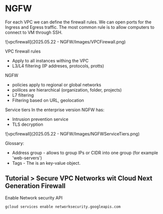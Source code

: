 # NGFW

For each VPC we can define the firewall rules. We can open ports for the Ingress and Egress traffic. The most common rule is to allow computers to connect to VM through SSH.

![vpcfirewall](2025.05.22 - NGFW/Images/VPCFirewall.png)

VPC firewall rules
- Apply to all instances withing the VPC
- L3/L4 filtering (IP addreses, protocols, protts)

NGFW
- policies apply to regional or global networks
- polilces are hierarchical (organization, folder, projects)
- L7 filtering
- Filtering based on URL, geolocation

Service tiers
In the enterprise version NGFW has:
- Intrusion prevention service
- TLS decryption

![vpcfirewall](2025.05.22 - NGFW/Images/NGFWServiceTiers.png)


Glossary:
- Address group - allows to group IPs or CIDR into one group (for example 'web-servers')
- Tags - The is an key-value object.

## Tutorial > Secure VPC Networks wit Cloud Next Generation Firewall

Enable Network security API
```
gcloud services enable networksecurity.googleapis.com
```

